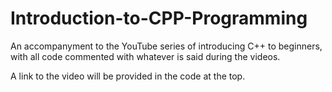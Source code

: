 # Introduction-to-CPP-Programming
An accompanyment to the YouTube series of introducing C++ to beginners, with all code commented with whatever is said during the videos.

A link to the video will be provided in the code at the top.
